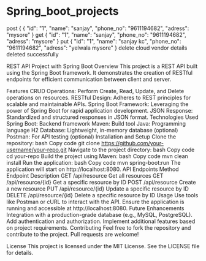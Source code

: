 # Spring_boot_projects
post
{
   {
    "id": "1",
    "name": "sanjay",
    "phone_no": "9611194682",
    "adress": "mysore"
}
get
{
    "id": "1",
    "name": "sanjay",
    "phone_no": "9611194682",
    "adress": "mysore"
}
put
{
    "id": "1",
    "name": "sanjay kc",
    "phone_no": "9611194682",
    "adress": "yelwala mysore"
}
delete
cloud vendor details deleted successfully 



REST API Project with Spring Boot
Overview
This project is a REST API built using the Spring Boot framework. It demonstrates the creation of RESTful endpoints for efficient communication between client and server.

Features
CRUD Operations: Perform Create, Read, Update, and Delete operations on resources.
RESTful Design: Adheres to REST principles for scalable and maintainable APIs.
Spring Boot Framework: Leveraging the power of Spring Boot for rapid application development.
JSON Response: Standardized and structured responses in JSON format.
Technologies Used
Spring Boot: Backend framework
Maven: Build tool
Java: Programming language
H2 Database: Lightweight, in-memory database (optional)
Postman: For API testing (optional)
Installation and Setup
Clone the repository:
bash
Copy code
git clone https://github.com/your-username/your-repo.git
Navigate to the project directory:
bash
Copy code
cd your-repo
Build the project using Maven:
bash
Copy code
mvn clean install
Run the application:
bash
Copy code
mvn spring-boot:run
The application will start on http://localhost:8080.
API Endpoints
Method	Endpoint	Description
GET	/api/resource	Get all resources
GET	/api/resource/{id}	Get a specific resource by ID
POST	/api/resource	Create a new resource
PUT	/api/resource/{id}	Update a specific resource by ID
DELETE	/api/resource/{id}	Delete a specific resource by ID
Usage
Use tools like Postman or cURL to interact with the API.
Ensure the application is running and accessible at http://localhost:8080.
Future Enhancements
Integration with a production-grade database (e.g., MySQL, PostgreSQL).
Add authentication and authorization.
Implement additional features based on project requirements.
Contributing
Feel free to fork the repository and contribute to the project. Pull requests are welcome!

License
This project is licensed under the MIT License. See the LICENSE file for details.

